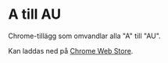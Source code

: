 # A till AU

Chrome-tillägg som omvandlar alla "A" till "AU".

Kan laddas ned på [Chrome Web Store](https://chromewebstore.google.com/detail/a-till-au/fbeicakmjmfjjmhpggohokljndokibcc).
